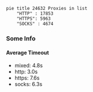 
```mermaid
pie title 24632 Proxies in list
    "HTTP" : 17853
    "HTTPS": 5963
    "SOCKS" : 4674
```

### Some Info
#### Average Timeout

- mixed: 4.8s
- http: 3.0s
- https: 7.6s
- socks: 6.3s